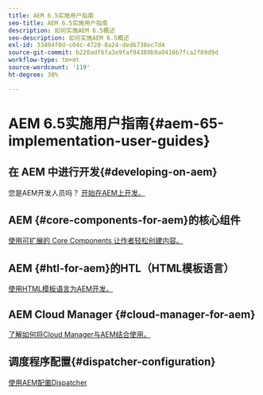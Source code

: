 ```yaml
---
title: AEM 6.5实施用户指南
seo-title: AEM 6.5实施用户指南
description: 如何实施AEM 6.5概述
seo-description: 如何实施AEM 6.5概述
exl-id: 33404f0d-c04c-4720-8a24-ded6738ec7d4
source-git-commit: b220adf6fa3e9faf94389b9a9416b7fca2f89d9d
workflow-type: tm+mt
source-wordcount: '119'
ht-degree: 38%

---
```


# AEM 6.5实施用户指南{#aem-65-implementation-user-guides}

## 在 AEM 中进行开发{#developing-on-aem}

您是AEM开发人员吗？ [开始在AEM上开发。](/help/sites-developing/home.md)

## AEM {#core-components-for-aem}的核心组件

[使用可扩展的 Core Components 让作者轻松创建内容。](https://docs.adobe.com/content/help/zh-Hans/experience-manager-core-components/using/introduction.html)

## AEM {#htl-for-aem}的HTL（HTML模板语言）

[使用HTML模板语言为AEM开发。](https://docs.adobe.com/content/help/zh-Hans/experience-manager-htl/using/overview.html)

## AEM Cloud Manager {#cloud-manager-for-aem}

[了解如何将Cloud Manager与AEM结合使用。](https://docs.adobe.com/content/help/zh-Hans/experience-manager-cloud-manager/using/introduction-to-cloud-manager.html)

## 调度程序配置{#dispatcher-configuration}

[使用AEM配置Dispatcher](https://docs.adobe.com/content/help/zh-Hans/experience-manager-dispatcher/using/dispatcher.html)
